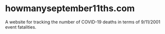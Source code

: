 # howmanyseptember11ths.com
A website for tracking the number of COVID-19 deaths in terms of 9/11/2001 event fatalities.
